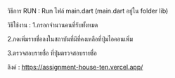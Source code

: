 วิธีการ RUN :
Run ไฟล์ main.dart (main.dart อยู่ใน folder lib)

วิธีใช้งาน : 
1.กรอกจำนวนคนที่รับทั้งหมด

2.กดเพิ่มรายชื่อลงในสถาบันที่มีที่คงเหลือที่ปุ่มไอคอนเพิ่ม

3.ตรวจสอบรายชื่อ ที่ปุ่มตรวจสอบรายชื่อ

ลิงค์ : https://assignment-house-ten.vercel.app/